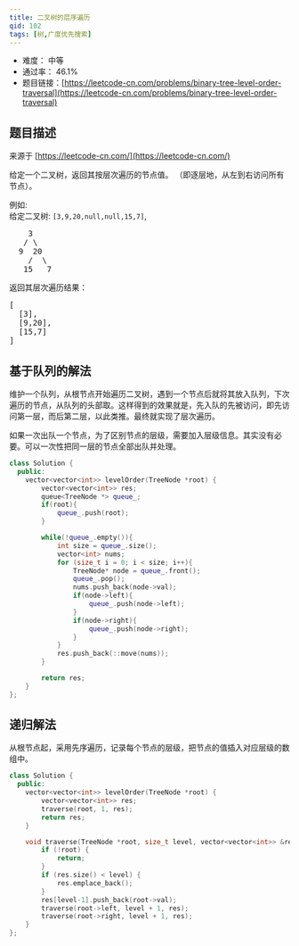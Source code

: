 ```yaml
---
title: 二叉树的层序遍历
qid: 102
tags: [树,广度优先搜索]
---
```



- 难度： 中等
- 通过率： 46.1%
- 题目链接：[https://leetcode-cn.com/problems/binary-tree-level-order-traversal](https://leetcode-cn.com/problems/binary-tree-level-order-traversal)


## 题目描述

来源于 [https://leetcode-cn.com/](https://leetcode-cn.com/)

<p>给定一个二叉树，返回其按层次遍历的节点值。 （即逐层地，从左到右访问所有节点）。</p>

<p>例如:<br>
给定二叉树:&nbsp;<code>[3,9,20,null,null,15,7]</code>,</p>

<pre>    3
   / \
  9  20
    /  \
   15   7
</pre>

<p>返回其层次遍历结果：</p>

<pre>[
  [3],
  [9,20],
  [15,7]
]
</pre>


## 基于队列的解法

维护一个队列，从根节点开始遍历二叉树，遇到一个节点后就将其放入队列，下次遍历的节点，从队列的头部取。这样得到的效果就是，先入队的先被访问，即先访问第一层，而后第二层，以此类推。最终就实现了层次遍历。

如果一次出队一个节点，为了区别节点的层级，需要加入层级信息。其实没有必要。可以一次性把同一层的节点全部出队并处理。

```cpp
class Solution {
  public:
    vector<vector<int>> levelOrder(TreeNode *root) {
        vector<vector<int>> res;
        queue<TreeNode *> queue_;
        if(root){
            queue_.push(root);
        }

        while(!queue_.empty()){
            int size = queue_.size();
            vector<int> nums;
            for (size_t i = 0; i < size; i++){
                TreeNode* node = queue_.front();
                queue_.pop();
                nums.push_back(node->val);
                if(node->left){
                    queue_.push(node->left);
                }
                if(node->right){
                    queue_.push(node->right);
                }
            }
            res.push_back(::move(nums));
        }

        return res;
    }
};
```

## 递归解法

从根节点起，采用先序遍历，记录每个节点的层级，把节点的值插入对应层级的数组中。

```cpp
class Solution {
  public:
    vector<vector<int>> levelOrder(TreeNode *root) {
        vector<vector<int>> res;
        traverse(root, 1, res);
        return res;
    }

    void traverse(TreeNode *root, size_t level, vector<vector<int>> &res) {
        if (!root) {
            return;
        }
        if (res.size() < level) {
            res.emplace_back();
        }
        res[level-1].push_back(root->val);
        traverse(root->left, level + 1, res);
        traverse(root->right, level + 1, res);
    }
};
```